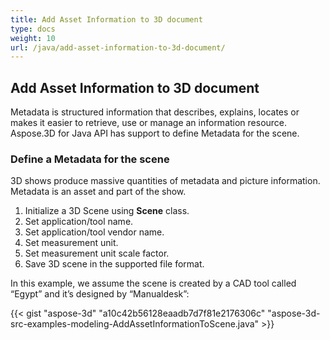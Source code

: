 ```yaml
---
title: Add Asset Information to 3D document
type: docs
weight: 10
url: /java/add-asset-information-to-3d-document/
---
```


## **Add Asset Information to 3D document**
Metadata is structured information that describes, explains, locates or makes it easier to retrieve, use or manage an information resource. Aspose.3D for Java API has support to define Metadata for the scene.
### **Define a Metadata for the scene**
3D shows produce massive quantities of metadata and picture information. Metadata is an asset and part of the show.

1. Initialize a 3D Scene using **Scene** class.
1. Set application/tool name.
1. Set application/tool vendor name.
1. Set measurement unit.
1. Set measurement unit scale factor.
1. Save 3D scene in the supported file format.

In this example, we assume the scene is created by a CAD tool called “Egypt” and it’s designed by “Manualdesk”:

{{< gist "aspose-3d" "a10c42b56128eaadb7d7f81e2176306c" "aspose-3d-src-examples-modeling-AddAssetInformationToScene.java" >}}
